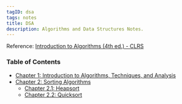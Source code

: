 ```yaml
---
tagID: dsa
tags: notes
title: DSA
description: Algorithms and Data Structures Notes.
---
```


Reference: [Introduction to Algorithms (4th ed.) - CLRS](https://www.amazon.com/Introduction-Algorithms-fourth-Thomas-Cormen/dp/026204630X/ref=sr_1_1?keywords=introduction+to+algorithms&qid=1673567643&sr=8-1)

### Table of Contents

* [Chapter 1: Introduction to Algorithms, Techniques, and Analysis](1-AlgorithmsIntro)
* [Chapter 2: Sorting Algorithms](2-Sorting/2.0-SortingIntro)
  * [Chapter 2.1: Heapsort](2-Sorting/2.1-Heapsort)
  * [Chapter 2.2: Quicksort](2-Sorting/2.2-Quicksort)
